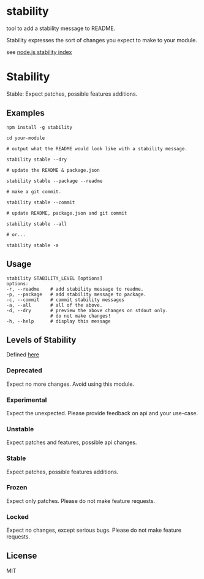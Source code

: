 # stability

tool to add a stability message to README.

Stability expresses the sort of changes you expect to make to your module.

see [node.js stability index](http://nodejs.org/api/documentation.html#documentation_stability_index)

# Stability

Stable: Expect patches, possible features additions.

## Examples

```
npm install -g stability

cd your-module

# output what the README would look like with a stability message.

stability stable --dry

# update the README & package.json

stability stable --package --readme

# make a git commit.

stability stable --commit

# update README, package.json and git commit 

stability stable --all

# or...

stability stable -a

```

## Usage

```
stability STABILITY_LEVEL [options]
options:
-r, --readme    # add stability message to readme.
-p, --package   # add stability message to package.
-c, --commit    # commit stability messages
-a, --all       # all of the above.
-d, --dry       # preview the above changes on stdout only.
                # do not make changes! 
-h, --help      # display this message
```

## Levels of Stability

Defined [here](https://github.com/dominictarr/stability/blob/master/levels.json)

### Deprecated

Expect no more changes. Avoid using this module.

### Experimental

Expect the unexpected. Please provide feedback on api and your use-case.

### Unstable

Expect patches and features, possible api changes.

### Stable

Expect patches, possible features additions.

### Frozen

Expect only patches. Please do not make feature requests.

### Locked

Expect no changes, except serious bugs. Please do not make feature requests.

## License

MIT
